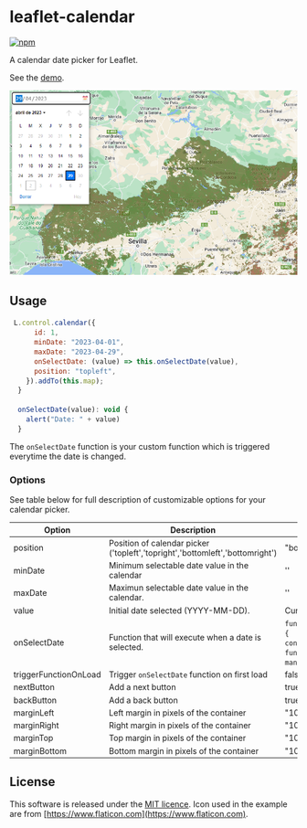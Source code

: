 # leaflet-calendar

[![npm](https://img.shields.io/npm/v/leaflet-calendar.svg)](https://www.npmjs.com/package/leaflet-calendar)


A calendar date picker for Leaflet.

See the [demo](http://antoniovlx.github.io/leaflet-calendar/examples/index.html).

![calendar picker opened](./examples/images/control-opened.png)

## Usage

````javascript
 L.control.calendar({
      id: 1,
      minDate: "2023-04-01",
      maxDate: "2023-04-29",
      onSelectDate: (value) => this.onSelectDate(value),
      position: "topleft",
    }).addTo(this.map);
  }

  onSelectDate(value): void {
    alert("Date: " + value)
  }
````

The `onSelectDate` function is your custom function which is triggered everytime the date is changed.

### Options

See table below for full description of customizable options for your calendar picker.

| Option | Description      | Default             |
| ----- | ----------- | ----------- |
| position      | Position of calendar picker ('topleft','topright','bottomleft','bottomright') | "bottomright" |
| minDate   | Minimum selectable date value in the calendar | '' |
| maxDate | Maximun selectable date value in the calendar. | '' |
| value | Initial date selected (YYYY-MM-DD). | Current date |
| onSelectDate   | Function that will execute when a date is selected.  | `function(value) { console.log("The function is mandatory"); }` |
| triggerFunctionOnLoad | Trigger `onSelectDate` function on first load | false |
| nextButton | Add a next button | true |
| backButton | Add a back button | true |
| marginLeft   | Left margin in pixels of the container | "10px" |
| marginRight   | Right margin in pixels of the container | "10px" |
| marginTop | Top margin in pixels of the container | "10px" |
| marginBottom | Bottom margin in pixels of the container | "10px" |

## License
This software is released under the [MIT licence](http://www.opensource.org/licenses/mit-license.php). Icon used in the example are from [https://www.flaticon.com](https://www.flaticon.com).
